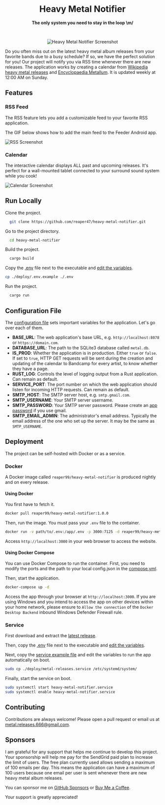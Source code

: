 <div align="center">

# Heavy Metal Notifier
**The only system you need to stay in the loop \m/**

<br>

![Heavy Metal Notifier Screenshot](.github/images/main.webp)

</div>

Do you often miss out on the latest heavy metal album releases from your favorite bands due to a busy schedule? If so, we have the perfect solution for you! Our project will notify you via RSS time whenever there are new releases. The application works by creating a calendar from [Wikipedia heavy metal releases](https://en.wikipedia.org/wiki/2024_in_heavy_metal_music) and [Encyclopaedia Metallum](https://www.metal-archives.com/). It is updated weekly at 12:00 AM on Sunday. 

## Features

### RSS Feed

The RSS feature lets you add a customizable feed to your favorite RSS application.

The GIF below shows how to add the main feed to the Feeder Android app.

![RSS Screenshot](.github/images/feature_rss.gif)

### Calendar

The interactive calendar displays ALL past and upcoming releases. It's perfect for a wall-mounted tablet connected
to your surround sound system while you cook!

![Calendar Screenshot](.github/images/feature_calendar.webp)

## Run Locally

Clone the project.

```bash
  git clone https://github.com/reaper47/heavy-metal-notifier.git
```

Go to the project directory.

```bash
  cd heavy-metal-notifier
```

Build the project.

```bash
  cargo build
```

Copy the [.env](https://github.com/reaper47/heavy-metal-notifier/blob/main/deploy/.env.example) file next to the executable and [edit the variables](#configuration-file).

```bash
cp ./deploy/.env.example ./.env
```

Run the project.

```bash
  cargo run
```

## Configuration File

The [configuration file](https://github.com/reaper47/heavy-metal-notifier/blob/main/deploy/.env.example) sets important variables for the application. Let's go over each of them.

- **BASE_URL**: The web application's base URL, e.g. `http://localhost:8078` or `https://domain.com`.
- **DATABASE_URL**: The path to the SQLite3 database called `metal.db`.
- **IS_PROD**: Whether the application is in production. Either `true` or `false`. If set to `true`, HTTP GET requests will be sent during the creation and updating of the calendar to Bandcamp for every artist, to know whether they have a page. 
- **RUST_LOG**: Controls the level of logging output from a Rust application. Can remain as default.
- **SERVICE_PORT**: The port number on which the web application should listen  for incoming HTTP requests. Can remain as default.
- **SMTP_HOST**: The SMTP server host, e.g. `smtp.gmail.com`.
- **SMTP_USERNAME**: Your SMTP server username.
- **SMTP_PASSWORD**: Your SMTP server password. Please create an [app password](https://myaccount.google.com/apppasswords) if you use gmail.
- **SMTP_EMAIL_ADMIN**: The administrator's email address. Typically the email address of the one who set up the server. It may be the same as `SMTP_USERNAME`.

## Deployment

The project can be self-hosted with Docker or as a service.

### Docker

A Docker image called `reaper99/heavy-metal-notifier` is produced nightly and on every release.

#### Using Docker

You first have to fetch it.
```bash
docker pull reaper99/heavy-metal-notifier:1.0.0
```

Then, run the image. You must pass your `.env` file to the container.
```bash
docker run -v path/to/.env:/app/.env -p 3000:7125 -d reaper99/heavy-metal:latest
```

Access `http://localhost:3000` in your web browser to access the website.

#### Using Docker Compose

You can use Docker Compose to run the container. First, you need to modify the ports and the path to your local 
config.json in the [compose.yml](https://github.com/reaper47/heavy-metal-notifier/blob/main/deploy/compose.yml).

Then, start the application.

```bash
docker-compose up -d
```

Access the app through your browser at `http://localhost:3000`.
If you are using Windows and you intend to access the app on other devices within your home network, please ensure
to `Allow the connection` of the `Docker Desktop Backend` inbound Windows Defender Firewall rule.

### Service

First download and extract the [latest release](https://github.com/reaper47/heavy-metal-notifier/releases).

Then, copy the [.env](https://github.com/reaper47/heavy-metal-notifier/blob/main/deploy/.env.example) file next 
to the executable and [edit the variables](#configuration-file).

Next, copy the [service example file](https://github.com/reaper47/heavy-metal-notifier/blob/main/deploy/metal-releases.service) 
and edit the variables to run the app automatically on boot.

```bash
sudo cp ./deploy/metal-releases.service /etc/systemd/system/ 
```

Finally, start the service on boot.

```bash
sudo systemctl start heavy-metal-notifier.service
sudo systemctl enable heavy-metal-notifier.service
```

## Contributing

Contributions are always welcome! Please open a pull request or email us at metal.releases.666@gmail.com.

## Sponsors

I am grateful for any support that helps me continue to develop this project. Your sponsorship will help me pay for 
the SendGrid paid plan to increase the limit of users. The free plan currently used allows sending a maximum of 100 
emails per day. This means the application can have a maximum of 100 users because one email per user is sent whenever 
there are new heavy metal album releases.

You can sponsor me on [GitHub Sponsors](https://github.com/sponsors/reaper47) or [Buy Me a Coffee](https://www.buymeacoffee.com/macpoule).

Your support is greatly appreciated!
